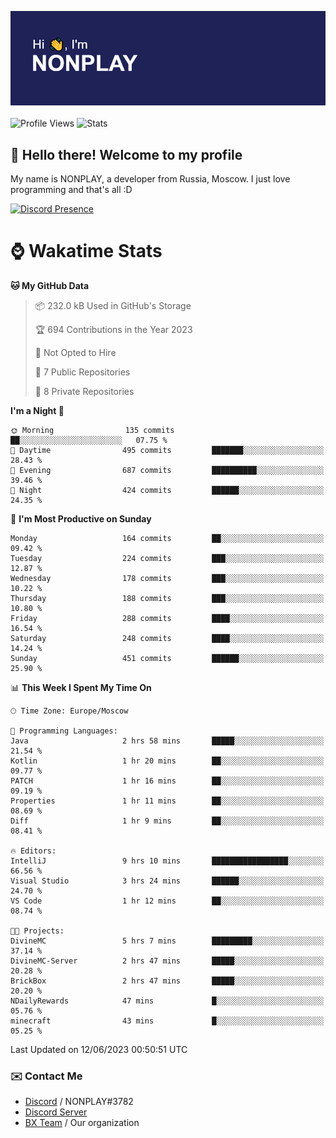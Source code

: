 ![Discord Presence](./header.png)
<br></br>
![Profile Views](https://komarev.com/ghpvc/?username=NONPLAYT&color=blue&style=for-the-badge)
![Stats](https://img.shields.io/badge/0%25-OPTIMIZED-orange?style=for-the-badge)


## :wave: Hello there! Welcome to my profile

My name is NONPLAY, a developer from Russia, Moscow. I just love programming and that's all :D

[![Discord Presence](https://lanyard.cnrad.dev/api/597087584090587177)](https://discord.com/users/597087584090587177) 

# ⌚ Wakatime Stats

<!--START_SECTION:waka-->
**🐱 My GitHub Data** 

> 📦 232.0 kB Used in GitHub's Storage 
 > 
> 🏆 694 Contributions in the Year 2023
 > 
> 🚫 Not Opted to Hire
 > 
> 📜 7 Public Repositories 
 > 
> 🔑 8 Private Repositories 
 > 
**I'm a Night 🦉** 

```text
🌞 Morning                135 commits         ██░░░░░░░░░░░░░░░░░░░░░░░   07.75 % 
🌆 Daytime                495 commits         ███████░░░░░░░░░░░░░░░░░░   28.43 % 
🌃 Evening                687 commits         ██████████░░░░░░░░░░░░░░░   39.46 % 
🌙 Night                  424 commits         ██████░░░░░░░░░░░░░░░░░░░   24.35 % 
```
📅 **I'm Most Productive on Sunday** 

```text
Monday                   164 commits         ██░░░░░░░░░░░░░░░░░░░░░░░   09.42 % 
Tuesday                  224 commits         ███░░░░░░░░░░░░░░░░░░░░░░   12.87 % 
Wednesday                178 commits         ███░░░░░░░░░░░░░░░░░░░░░░   10.22 % 
Thursday                 188 commits         ███░░░░░░░░░░░░░░░░░░░░░░   10.80 % 
Friday                   288 commits         ████░░░░░░░░░░░░░░░░░░░░░   16.54 % 
Saturday                 248 commits         ████░░░░░░░░░░░░░░░░░░░░░   14.24 % 
Sunday                   451 commits         ██████░░░░░░░░░░░░░░░░░░░   25.90 % 
```


📊 **This Week I Spent My Time On** 

```text
🕑︎ Time Zone: Europe/Moscow

💬 Programming Languages: 
Java                     2 hrs 58 mins       █████░░░░░░░░░░░░░░░░░░░░   21.54 % 
Kotlin                   1 hr 20 mins        ██░░░░░░░░░░░░░░░░░░░░░░░   09.77 % 
PATCH                    1 hr 16 mins        ██░░░░░░░░░░░░░░░░░░░░░░░   09.19 % 
Properties               1 hr 11 mins        ██░░░░░░░░░░░░░░░░░░░░░░░   08.69 % 
Diff                     1 hr 9 mins         ██░░░░░░░░░░░░░░░░░░░░░░░   08.41 % 

🔥 Editors: 
IntelliJ                 9 hrs 10 mins       █████████████████░░░░░░░░   66.56 % 
Visual Studio            3 hrs 24 mins       ██████░░░░░░░░░░░░░░░░░░░   24.70 % 
VS Code                  1 hr 12 mins        ██░░░░░░░░░░░░░░░░░░░░░░░   08.74 % 

🐱‍💻 Projects: 
DivineMC                 5 hrs 7 mins        █████████░░░░░░░░░░░░░░░░   37.14 % 
DivineMC-Server          2 hrs 47 mins       █████░░░░░░░░░░░░░░░░░░░░   20.28 % 
BrickBox                 2 hrs 47 mins       █████░░░░░░░░░░░░░░░░░░░░   20.20 % 
NDailyRewards            47 mins             █░░░░░░░░░░░░░░░░░░░░░░░░   05.76 % 
minecraft                43 mins             █░░░░░░░░░░░░░░░░░░░░░░░░   05.25 % 
```


 Last Updated on 12/06/2023 00:50:51 UTC
<!--END_SECTION:waka-->

### ✉️ Contact Me

- [Discord](https://discord.com/users/597087584090587177) / NONPLAY#3782
- [Discord Server](https://discord.gg/p7cxhw7E2M)
- [BX Team](https://github.com/BX-Team) / Our organization
